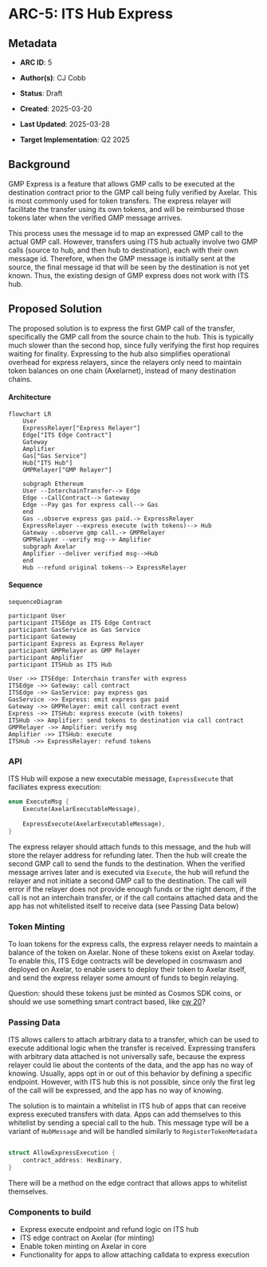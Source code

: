 
# ARC-5: ITS Hub Express
## Metadata

  

-  **ARC ID**: 5

-  **Author(s)**: CJ Cobb

-  **Status**: Draft

-  **Created**: 2025-03-20

-  **Last Updated**: 2025-03-28

-  **Target Implementation**: Q2 2025


## Background

GMP Express is a feature that allows GMP calls to be executed at the destination contract prior to the GMP call
being fully verified by Axelar. This is most commonly used for token transfers. The express relayer will facilitate
the transfer using its own tokens, and will be reimbursed those tokens later when the verified GMP message arrives.

This process uses the message id to map an expressed GMP call to the actual GMP call. However, transfers using ITS
hub actually involve two GMP calls (source to hub, and then hub to destination), each with their own message id.
Therefore, when the GMP message is initially sent at the source, the final message id that will be seen by the
destination is not yet known. Thus, the existing design of GMP express does not work with ITS hub.

## Proposed Solution

The proposed solution is to express the first GMP call of the transfer, specifically the GMP call from the source
chain to the hub. This is typically much slower than the second hop, since fully verifying the first hop requires
waiting for finality. Expressing to the hub also simplifies operational overhead for express relayers, since the
relayers only need to maintain token balances on one chain (Axelarnet), instead of many destination chains.

#### Architecture

```mermaid
flowchart LR
    User
    ExpressRelayer["Express Relayer"]
    Edge["ITS Edge Contract"]
    Gateway
    Amplifier 
    Gas["Gas Service"]
    Hub["ITS Hub"]
    GMPRelayer["GMP Relayer"]

    subgraph Ethereum
    User --InterchainTransfer--> Edge
    Edge --CallContract--> Gateway
    Edge --Pay gas for express call--> Gas
    end
    Gas -.observe express gas paid.-> ExpressRelayer
    ExpressRelayer --express execute (with tokens)--> Hub
    Gateway -.observe gmp call.-> GMPRelayer
    GMPRelayer --verify msg--> Amplifier
    subgraph Axelar
    Amplifier --deliver verified msg-->Hub
    end
    Hub --refund original tokens--> ExpressRelayer
```

#### Sequence
```mermaid
sequenceDiagram

participant User
participant ITSEdge as ITS Edge Contract
participant GasService as Gas Service
participant Gateway
participant Express as Express Relayer
participant GMPRelayer as GMP Relayer
participant Amplifier
participant ITSHub as ITS Hub

User ->> ITSEdge: Interchain transfer with express
ITSEdge ->> Gateway: call contract
ITSEdge ->> GasService: pay express gas
GasService ->> Express: emit express gas paid
Gateway ->> GMPRelayer: emit call contract event
Express ->> ITSHub: express execute (with tokens)
ITSHub ->> Amplifier: send tokens to destination via call contract
GMPRelayer ->> Amplifier: verify msg
Amplifier ->> ITSHub: execute
ITSHub ->> ExpressRelayer: refund tokens
```

### API
ITS Hub will expose a new executable message, `ExpressExecute` that faciliates express execution:
```rust
enum ExecuteMsg {
    Execute(AxelarExecutableMessage),
    
    ExpressExecute(AxelarExecutableMessage),
}
```
The express relayer should attach funds to this message, and the hub will store the relayer address for refunding later. Then the hub will create the second GMP call to send the funds to the destination.
When the verified message arrives later and is executed via `Execute`, the hub will refund the relayer and not initiate a second GMP call to the destination.
The call will error if the relayer does not provide enough funds or the right denom, if the call is not an interchain transfer, or if the call contains attached data and the app has not whitelisted itself to receive data (see Passing Data below)

### Token Minting
To loan tokens for the express calls, the express relayer needs to maintain a balance of the token on Axelar. None of these tokens exist on Axelar today. To enable this, ITS Edge contracts will be developed in cosmwasm and deployed on Axelar, to enable users to deploy their token to Axelar itself, and send the express relayer some amount
of funds to begin relaying.

Question: should these tokens just be minted as Cosmos SDK coins, or should we use something smart contract based, like [cw 20](https://github.com/CosmWasm/cw-plus/blob/main/packages/cw20/README.md)? 

### Passing Data
ITS allows callers to attach arbitrary data to a transfer, which can be used to execute additional logic when the transfer is received. Expressing transfers with arbitrary data attached is not universally safe, because the express
relayer could lie about the contents of the data, and the app has no way of knowing. Usually, apps opt in or out of
this behavior by defining a specific endpoint. However, with ITS hub this is not possible, since only the first leg
of the call will be expressed, and the app has no way of knowing.

The solution is to maintain a whitelist in ITS hub of apps that can receive express executed transfers with data.
Apps can add themselves to this whitelist by sending a special call to the hub. This message type will be a variant
of `HubMessage` and will be handled similarly to `RegisterTokenMetadata`

```rust

struct AllowExpressExecution {
    contract_address: HexBinary,
}
```

There will be a method on the edge contract that allows apps to whitelist themselves.

### Components to build

* Express execute endpoint and refund logic on ITS hub
* ITS edge contract on Axelar (for minting)
* Enable token minting on Axelar in core
* Functionality for apps to allow attaching calldata to express execution
